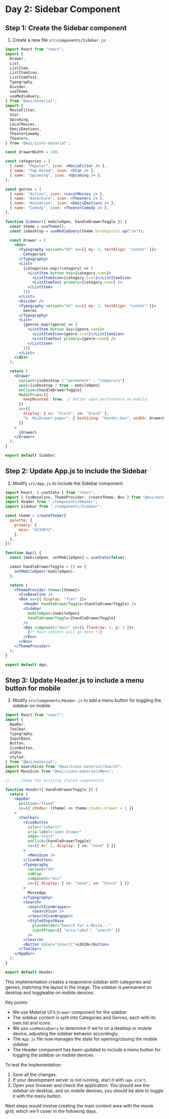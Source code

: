 # Day 2: Sidebar Component

## Step 1: Create the Sidebar component

1. Create a new file `src/components/Sidebar.js`:

```jsx
import React from "react";
import {
  Drawer,
  List,
  ListItem,
  ListItemIcon,
  ListItemText,
  Typography,
  Divider,
  useTheme,
  useMediaQuery,
} from "@mui/material";
import {
  MovieFilter,
  Star,
  Upcoming,
  LocalMovies,
  EmojiEmotions,
  TheaterComedy,
  Theaters,
} from "@mui/icons-material";

const drawerWidth = 240;

const categories = [
  { name: "Popular", icon: <MovieFilter /> },
  { name: "Top Rated", icon: <Star /> },
  { name: "Upcoming", icon: <Upcoming /> },
];

const genres = [
  { name: "Action", icon: <LocalMovies /> },
  { name: "Adventure", icon: <Theaters /> },
  { name: "Animation", icon: <EmojiEmotions /> },
  { name: "Comedy", icon: <TheaterComedy /> },
];

function Sidebar({ mobileOpen, handleDrawerToggle }) {
  const theme = useTheme();
  const isDesktop = useMediaQuery(theme.breakpoints.up("sm"));

  const drawer = (
    <div>
      <Typography variant="h6" sx={{ my: 2, textAlign: "center" }}>
        Categories
      </Typography>
      <List>
        {categories.map((category) => (
          <ListItem button key={category.name}>
            <ListItemIcon>{category.icon}</ListItemIcon>
            <ListItemText primary={category.name} />
          </ListItem>
        ))}
      </List>
      <Divider />
      <Typography variant="h6" sx={{ my: 2, textAlign: "center" }}>
        Genres
      </Typography>
      <List>
        {genres.map((genre) => (
          <ListItem button key={genre.name}>
            <ListItemIcon>{genre.icon}</ListItemIcon>
            <ListItemText primary={genre.name} />
          </ListItem>
        ))}
      </List>
    </div>
  );

  return (
    <Drawer
      variant={isDesktop ? "permanent" : "temporary"}
      open={isDesktop ? true : mobileOpen}
      onClose={handleDrawerToggle}
      ModalProps={{
        keepMounted: true, // Better open performance on mobile.
      }}
      sx={{
        display: { xs: "block", sm: "block" },
        "& .MuiDrawer-paper": { boxSizing: "border-box", width: drawerWidth },
      }}
    >
      {drawer}
    </Drawer>
  );
}

export default Sidebar;
```

## Step 2: Update App.js to include the Sidebar

2. Modify `src/App.js` to include the Sidebar component:

```jsx
import React, { useState } from "react";
import { CssBaseline, ThemeProvider, createTheme, Box } from "@mui/material";
import Header from "./components/Header";
import Sidebar from "./components/Sidebar";

const theme = createTheme({
  palette: {
    primary: {
      main: "#2196f3",
    },
  },
});

function App() {
  const [mobileOpen, setMobileOpen] = useState(false);

  const handleDrawerToggle = () => {
    setMobileOpen(!mobileOpen);
  };

  return (
    <ThemeProvider theme={theme}>
      <CssBaseline />
      <Box sx={{ display: "flex" }}>
        <Header handleDrawerToggle={handleDrawerToggle} />
        <Sidebar
          mobileOpen={mobileOpen}
          handleDrawerToggle={handleDrawerToggle}
        />
        <Box component="main" sx={{ flexGrow: 1, p: 3 }}>
          {/* Main content will go here */}
        </Box>
      </Box>
    </ThemeProvider>
  );
}

export default App;
```

## Step 3: Update Header.js to include a menu button for mobile

3. Modify `src/components/Header.js` to add a menu button for toggling the sidebar on mobile:

```jsx
import React from "react";
import {
  AppBar,
  Toolbar,
  Typography,
  InputBase,
  Button,
  IconButton,
  alpha,
  styled,
} from "@mui/material";
import SearchIcon from "@mui/icons-material/Search";
import MenuIcon from "@mui/icons-material/Menu";

// ... (keep the existing styled components)

function Header({ handleDrawerToggle }) {
  return (
    <AppBar
      position="fixed"
      sx={{ zIndex: (theme) => theme.zIndex.drawer + 1 }}
    >
      <Toolbar>
        <IconButton
          color="inherit"
          aria-label="open drawer"
          edge="start"
          onClick={handleDrawerToggle}
          sx={{ mr: 2, display: { sm: "none" } }}
        >
          <MenuIcon />
        </IconButton>
        <Typography
          variant="h6"
          noWrap
          component="div"
          sx={{ display: { xs: "none", sm: "block" } }}
        >
          MovieApp
        </Typography>
        <Search>
          <SearchIconWrapper>
            <SearchIcon />
          </SearchIconWrapper>
          <StyledInputBase
            placeholder="Search for a Movie..."
            inputProps={{ "aria-label": "search" }}
          />
        </Search>
        <Button color="inherit">LOGIN</Button>
      </Toolbar>
    </AppBar>
  );
}

export default Header;
```

This implementation creates a responsive sidebar with categories and genres, matching the layout in the image. The sidebar is permanent on desktop and toggleable on mobile devices.

Key points:

- We use Material UI's `Drawer` component for the sidebar.
- The sidebar content is split into Categories and Genres, each with its own list and icons.
- We use `useMediaQuery` to determine if we're on a desktop or mobile device, adjusting the sidebar behavior accordingly.
- The `App.js` file now manages the state for opening/closing the mobile sidebar.
- The Header component has been updated to include a menu button for toggling the sidebar on mobile devices.

To test the implementation:

1. Save all the changes.
2. If your development server is not running, start it with `npm start`.
3. Open your browser and check the application. You should see the sidebar on desktop, and on mobile devices, you should be able to toggle it with the menu button.

Next steps would involve creating the main content area with the movie grid, which we'll cover in the following days.
